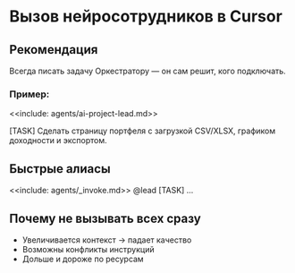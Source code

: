 # Вызов нейросотрудников в Cursor

## Рекомендация
Всегда писать задачу Оркестратору — он сам решит, кого подключать.

### Пример:

<<include: agents/ai-project-lead.md>>

[TASK]
Сделать страницу портфеля с загрузкой CSV/XLSX, графиком доходности и экспортом.

## Быстрые алиасы

<<include: agents/_invoke.md>>
@lead
[TASK] …

## Почему не вызывать всех сразу
- Увеличивается контекст → падает качество
- Возможны конфликты инструкций
- Дольше и дороже по ресурсам


